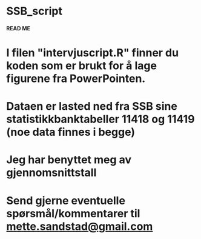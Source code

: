 # SSB_script

#### READ ME ####

# I filen "intervjuscript.R" finner du koden som er brukt for å lage figurene fra PowerPointen. 
# Dataen er lasted ned fra SSB sine statistikkbanktabeller 11418 og 11419 (noe data finnes i begge)
# Jeg har benyttet meg av gjennomsnittstall
# Send gjerne eventuelle spørsmål/kommentarer til mette.sandstad@gmail.com




